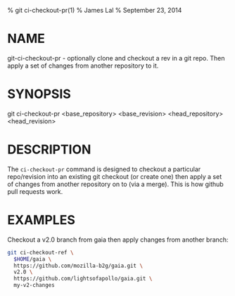 % git ci-checkout-pr(1)
% James Lal
% September 23, 2014

# NAME
git-ci-checkout-pr - optionally clone and checkout a rev in a git repo.
Then apply a set of changes from another repository to it.

# SYNOPSIS

git ci-checkout-pr <directory> <base_repository> <base_revision> <head_repository> <head_revision>

# DESCRIPTION

The `ci-checkout-pr` command is designed to checkout a particular
repo/revision into an existing git checkout (or create one) then apply a
set of changes from another repository on to (via a merge). This is how
github pull requests work.

# EXAMPLES

Checkout a v2.0 branch from gaia then apply changes from another branch:

```sh
git ci-checkout-ref \
  $HOME/gaia \
  https://github.com/mozilla-b2g/gaia.git \
  v2.0 \
  https://github.com/lightsofapollo/gaia.git \
  my-v2-changes
```
